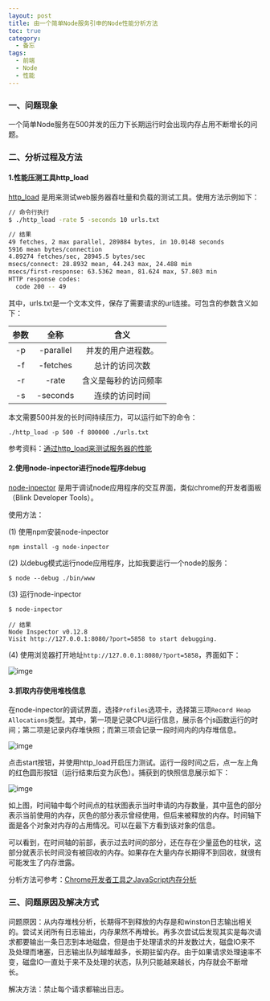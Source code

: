 ```yaml
---
layout: post
title: 由一个简单Node服务引申的Node性能分析方法
toc: true
category:
  - 备忘
tags:
  - 前端
  - Node
  - 性能
---
```


### 一、问题现象

一个简单Node服务在500并发的压力下长期运行时会出现内存占用不断增长的问题。

### 二、分析过程及方法

#### 1.性能压测工具http_load

[http_load](http://www.acme.com/software/http_load/) 是用来测试web服务器吞吐量和负载的测试工具。使用方法示例如下：

```bash
// 命令行执行
$ ./http_load -rate 5 -seconds 10 urls.txt

// 结果
49 fetches, 2 max parallel, 289884 bytes, in 10.0148 seconds
5916 mean bytes/connection
4.89274 fetches/sec, 28945.5 bytes/sec
msecs/connect: 28.8932 mean, 44.243 max, 24.488 min
msecs/first-response: 63.5362 mean, 81.624 max, 57.803 min
HTTP response codes:
  code 200 -- 49
```

<!--more-->

其中，urls.txt是一个文本文件，保存了需要请求的url连接。可包含的参数含义如下：

|参数|全称|含义|
|:-:|:-:|:-:|
|-p|-parallel|并发的用户进程数。
|-f|-fetches|总计的访问次数
|-r|-rate|含义是每秒的访问频率
|-s|-seconds|连续的访问时间

本文需要500并发的长时间持续压力，可以运行如下的命令：

```
./http_load -p 500 -f 800000 ./urls.txt
```

参考资料：[通过http_load来测试服务器的性能](https://my.oschina.net/chinacaptain/blog/309212)

#### 2.使用node-inpector进行node程序debug

[node-inpector](https://www.npmjs.com/package/node-inspector) 是用于调试node应用程序的交互界面，类似chrome的开发者面板（Blink Developer Tools）。

使用方法：

(1) 使用npm安装node-inpector

```
npm install -g node-inpector
```

(2) 以debug模式运行node应用程序，比如我要运行一个node的服务：

```
$ node --debug ./bin/www
```

(3) 运行node-inpector

```
$ node-inpector

// 结果
Node Inspector v0.12.8
Visit http://127.0.0.1:8080/?port=5858 to start debugging.
```

(4) 使用浏览器打开地址`http://127.0.0.1:8080/?port=5858`，界面如下：

![imge](/images/20161215/node-inspector.png)


#### 3.抓取内存使用堆栈信息

在node-inpector的调试界面，选择`Profiles`选项卡，选择第三项`Record Heap Allocations`类型。其中，第一项是记录CPU运行信息，展示各个js函数运行的时间；第二项是记录内存堆快照；而第三项会记录一段时间内的内存堆信息。

![imge](/images/20161215/profiles.png)

点击start按钮，并使用http_load开启压力测试。运行一段时间之后，点一左上角的红色圆形按钮（运行结束后变为灰色）。捕获到的快照信息展示如下：

![imge](/images/20161215/snapshot.png)

如上图，时间轴中每个时间点的柱状图表示当时申请的内存数量，其中蓝色的部分表示当前使用的内存，灰色的部分表示曾经使用，但后来被释放的内存。时间轴下面是各个对象对内存的占用情况。可以在最下方看到该对象的信息。

可以看到，在时间轴的前部，表示过去时间的部分，还在存在少量蓝色的柱状，这部分就表示长时间没有被回收的内存。如果存在大量内存长期得不到回收，就很有可能发生了内存泄露。

分析方法可参考：[Chrome开发者工具之JavaScript内存分析](http://www.open-open.com/lib/view/open1421734578984.html)

### 三、问题原因及解决方式

问题原因：从内存堆栈分析，长期得不到释放的内存是和winston日志输出相关的。尝试关闭所有日志输出，内存果然不再增长。再多次尝试后发现其实是每次请求都要输出一条日志到本地磁盘，但是由于处理请求的并发数过大，磁盘IO来不及处理而堵塞，日志输出队列越堆越多，长期驻留内存。由于如果请求处理速率不变，磁盘IO一直处于来不及处理的状态，队列只能越来越长，内存就会不断增长。

解决方法：禁止每个请求都输出日志。
